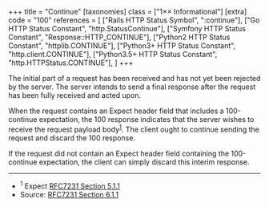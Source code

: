 +++
title = "Continue"
[taxonomies]
class = ["1&times;&times; Informational"]
[extra]
code = "100"
references = [
    ["Rails HTTP Status Symbol", ":continue"],
    ["Go HTTP Status Constant", "http.StatusContinue"],
    ["Symfony HTTP Status Constant", "Response::HTTP_CONTINUE"],
    ["Python2 HTTP Status Constant", "httplib.CONTINUE"],
    ["Python3+ HTTP Status Constant", "http.client.CONTINUE"],
    ["Python3.5+ HTTP Status Constant", "http.HTTPStatus.CONTINUE"],
]
+++

The initial part of a request has been received and has not yet been rejected by the server. The server intends to send a final response after the request has been fully received and acted upon.

When the request contains an Expect header field that includes a 100-continue expectation, the 100 response indicates that the server wishes to receive the request payload body<sup>[1](#ref-1)</sup>. The client ought to continue sending the request and discard the 100 response.

If the request did not contain an Expect header field containing the 100-continue expectation, the client can simply discard this interim response.

---

* <span id="ref-1"><sup>1</sup> Expect [RFC7231 Section 5.1.1][2]</span>
* Source: [RFC7231 Section 6.1.1][1]

[1]: <http://tools.ietf.org/html/rfc7231#section-6.2.1>
[2]: <http://tools.ietf.org/html/rfc7231#section-5.1.1>
